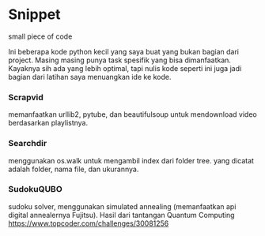 # Snippet
small piece of code

Ini beberapa kode python kecil yang saya buat yang bukan bagian dari project. Masing masing punya task spesifik yang bisa dimanfaatkan. Kayaknya sih ada yang lebih optimal, tapi nulis kode seperti ini juga jadi bagian dari latihan saya menuangkan ide ke kode.

### Scrapvid
memanfaatkan urllib2, pytube, dan beautifulsoup untuk mendownload video berdasarkan playlistnya.

### Searchdir
menggunakan os.walk untuk mengambil index dari folder tree. yang dicatat adalah folder, nama file, dan ukurannya.

### SudokuQUBO
sudoku solver, menggunakan simulated annealing (memanfaatkan api digital annealernya Fujitsu). Hasil dari tantangan Quantum Computing https://www.topcoder.com/challenges/30081256
